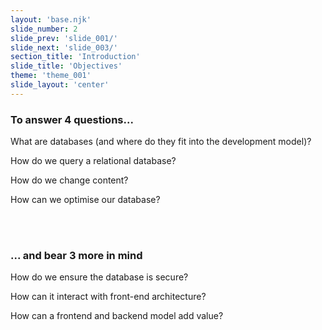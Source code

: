 ```yaml
---
layout: 'base.njk'
slide_number: 2
slide_prev: 'slide_001/'
slide_next: 'slide_003/'
section_title: 'Introduction'
slide_title: 'Objectives'
theme: 'theme_001'
slide_layout: 'center'
---
```


<section class="slide__text">

### To answer 4 questions...

What are databases (and where do they fit into the development model)?

How do we query a relational database?

How do we change content?

How can we optimise our database?

<br />
<br />

### ... and bear 3 more in mind

How do we ensure the database is secure?

How can it interact with front-end architecture?

How can a frontend and backend model add value?

</section>